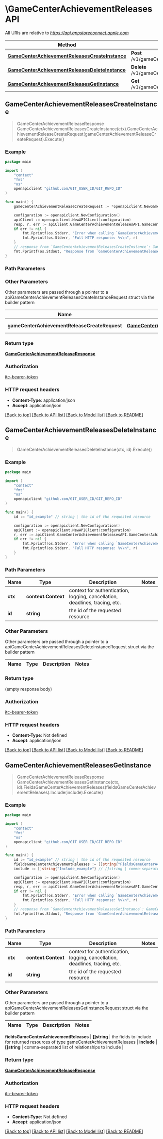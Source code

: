 # \GameCenterAchievementReleasesAPI

All URIs are relative to *https://api.appstoreconnect.apple.com*

Method | HTTP request | Description
------------- | ------------- | -------------
[**GameCenterAchievementReleasesCreateInstance**](GameCenterAchievementReleasesAPI.md#GameCenterAchievementReleasesCreateInstance) | **Post** /v1/gameCenterAchievementReleases | 
[**GameCenterAchievementReleasesDeleteInstance**](GameCenterAchievementReleasesAPI.md#GameCenterAchievementReleasesDeleteInstance) | **Delete** /v1/gameCenterAchievementReleases/{id} | 
[**GameCenterAchievementReleasesGetInstance**](GameCenterAchievementReleasesAPI.md#GameCenterAchievementReleasesGetInstance) | **Get** /v1/gameCenterAchievementReleases/{id} | 



## GameCenterAchievementReleasesCreateInstance

> GameCenterAchievementReleaseResponse GameCenterAchievementReleasesCreateInstance(ctx).GameCenterAchievementReleaseCreateRequest(gameCenterAchievementReleaseCreateRequest).Execute()



### Example

```go
package main

import (
	"context"
	"fmt"
	"os"
	openapiclient "github.com/GIT_USER_ID/GIT_REPO_ID"
)

func main() {
	gameCenterAchievementReleaseCreateRequest := *openapiclient.NewGameCenterAchievementReleaseCreateRequest(*openapiclient.NewGameCenterAchievementReleaseCreateRequestData("Type_example", *openapiclient.NewGameCenterAchievementReleaseCreateRequestDataRelationships(*openapiclient.NewGameCenterAchievementReleaseCreateRequestDataRelationshipsGameCenterDetail(*openapiclient.NewAppRelationshipsGameCenterDetailData("Type_example", "Id_example")), *openapiclient.NewGameCenterAchievementLocalizationCreateRequestDataRelationshipsGameCenterAchievement(*openapiclient.NewGameCenterAchievementLocalizationRelationshipsGameCenterAchievementData("Type_example", "Id_example"))))) // GameCenterAchievementReleaseCreateRequest | GameCenterAchievementRelease representation

	configuration := openapiclient.NewConfiguration()
	apiClient := openapiclient.NewAPIClient(configuration)
	resp, r, err := apiClient.GameCenterAchievementReleasesAPI.GameCenterAchievementReleasesCreateInstance(context.Background()).GameCenterAchievementReleaseCreateRequest(gameCenterAchievementReleaseCreateRequest).Execute()
	if err != nil {
		fmt.Fprintf(os.Stderr, "Error when calling `GameCenterAchievementReleasesAPI.GameCenterAchievementReleasesCreateInstance``: %v\n", err)
		fmt.Fprintf(os.Stderr, "Full HTTP response: %v\n", r)
	}
	// response from `GameCenterAchievementReleasesCreateInstance`: GameCenterAchievementReleaseResponse
	fmt.Fprintf(os.Stdout, "Response from `GameCenterAchievementReleasesAPI.GameCenterAchievementReleasesCreateInstance`: %v\n", resp)
}
```

### Path Parameters



### Other Parameters

Other parameters are passed through a pointer to a apiGameCenterAchievementReleasesCreateInstanceRequest struct via the builder pattern


Name | Type | Description  | Notes
------------- | ------------- | ------------- | -------------
 **gameCenterAchievementReleaseCreateRequest** | [**GameCenterAchievementReleaseCreateRequest**](GameCenterAchievementReleaseCreateRequest.md) | GameCenterAchievementRelease representation | 

### Return type

[**GameCenterAchievementReleaseResponse**](GameCenterAchievementReleaseResponse.md)

### Authorization

[itc-bearer-token](../README.md#itc-bearer-token)

### HTTP request headers

- **Content-Type**: application/json
- **Accept**: application/json

[[Back to top]](#) [[Back to API list]](../README.md#documentation-for-api-endpoints)
[[Back to Model list]](../README.md#documentation-for-models)
[[Back to README]](../README.md)


## GameCenterAchievementReleasesDeleteInstance

> GameCenterAchievementReleasesDeleteInstance(ctx, id).Execute()



### Example

```go
package main

import (
	"context"
	"fmt"
	"os"
	openapiclient "github.com/GIT_USER_ID/GIT_REPO_ID"
)

func main() {
	id := "id_example" // string | the id of the requested resource

	configuration := openapiclient.NewConfiguration()
	apiClient := openapiclient.NewAPIClient(configuration)
	r, err := apiClient.GameCenterAchievementReleasesAPI.GameCenterAchievementReleasesDeleteInstance(context.Background(), id).Execute()
	if err != nil {
		fmt.Fprintf(os.Stderr, "Error when calling `GameCenterAchievementReleasesAPI.GameCenterAchievementReleasesDeleteInstance``: %v\n", err)
		fmt.Fprintf(os.Stderr, "Full HTTP response: %v\n", r)
	}
}
```

### Path Parameters


Name | Type | Description  | Notes
------------- | ------------- | ------------- | -------------
**ctx** | **context.Context** | context for authentication, logging, cancellation, deadlines, tracing, etc.
**id** | **string** | the id of the requested resource | 

### Other Parameters

Other parameters are passed through a pointer to a apiGameCenterAchievementReleasesDeleteInstanceRequest struct via the builder pattern


Name | Type | Description  | Notes
------------- | ------------- | ------------- | -------------


### Return type

 (empty response body)

### Authorization

[itc-bearer-token](../README.md#itc-bearer-token)

### HTTP request headers

- **Content-Type**: Not defined
- **Accept**: application/json

[[Back to top]](#) [[Back to API list]](../README.md#documentation-for-api-endpoints)
[[Back to Model list]](../README.md#documentation-for-models)
[[Back to README]](../README.md)


## GameCenterAchievementReleasesGetInstance

> GameCenterAchievementReleaseResponse GameCenterAchievementReleasesGetInstance(ctx, id).FieldsGameCenterAchievementReleases(fieldsGameCenterAchievementReleases).Include(include).Execute()



### Example

```go
package main

import (
	"context"
	"fmt"
	"os"
	openapiclient "github.com/GIT_USER_ID/GIT_REPO_ID"
)

func main() {
	id := "id_example" // string | the id of the requested resource
	fieldsGameCenterAchievementReleases := []string{"FieldsGameCenterAchievementReleases_example"} // []string | the fields to include for returned resources of type gameCenterAchievementReleases (optional)
	include := []string{"Include_example"} // []string | comma-separated list of relationships to include (optional)

	configuration := openapiclient.NewConfiguration()
	apiClient := openapiclient.NewAPIClient(configuration)
	resp, r, err := apiClient.GameCenterAchievementReleasesAPI.GameCenterAchievementReleasesGetInstance(context.Background(), id).FieldsGameCenterAchievementReleases(fieldsGameCenterAchievementReleases).Include(include).Execute()
	if err != nil {
		fmt.Fprintf(os.Stderr, "Error when calling `GameCenterAchievementReleasesAPI.GameCenterAchievementReleasesGetInstance``: %v\n", err)
		fmt.Fprintf(os.Stderr, "Full HTTP response: %v\n", r)
	}
	// response from `GameCenterAchievementReleasesGetInstance`: GameCenterAchievementReleaseResponse
	fmt.Fprintf(os.Stdout, "Response from `GameCenterAchievementReleasesAPI.GameCenterAchievementReleasesGetInstance`: %v\n", resp)
}
```

### Path Parameters


Name | Type | Description  | Notes
------------- | ------------- | ------------- | -------------
**ctx** | **context.Context** | context for authentication, logging, cancellation, deadlines, tracing, etc.
**id** | **string** | the id of the requested resource | 

### Other Parameters

Other parameters are passed through a pointer to a apiGameCenterAchievementReleasesGetInstanceRequest struct via the builder pattern


Name | Type | Description  | Notes
------------- | ------------- | ------------- | -------------

 **fieldsGameCenterAchievementReleases** | **[]string** | the fields to include for returned resources of type gameCenterAchievementReleases | 
 **include** | **[]string** | comma-separated list of relationships to include | 

### Return type

[**GameCenterAchievementReleaseResponse**](GameCenterAchievementReleaseResponse.md)

### Authorization

[itc-bearer-token](../README.md#itc-bearer-token)

### HTTP request headers

- **Content-Type**: Not defined
- **Accept**: application/json

[[Back to top]](#) [[Back to API list]](../README.md#documentation-for-api-endpoints)
[[Back to Model list]](../README.md#documentation-for-models)
[[Back to README]](../README.md)

